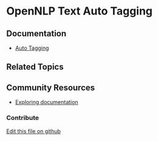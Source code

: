 # OpenNLP Text Auto Tagging

## Documentation

* [Auto Tagging](https://learn.liferay.com/web/guest/w/dxp/content-authoring-and-management/tags-and-categories/auto-tagging)

## Related Topics


## Community Resources

* [Exploring documentation](https://liferay.dev/blogs/-/blogs/exploring-documentation)

### Contribute

[Edit this file on github](https://github.com/olafk/controlpanel-documentation-docs/blob/master/md/74en/com_liferay_configuration_admin_web_portlet_InstanceSettingsPortlet/com.liferay.asset.auto.tagger.opennlp.internal.configuration.OpenNLPDocumentAssetAutoTaggerCompanyConfiguration.md)
